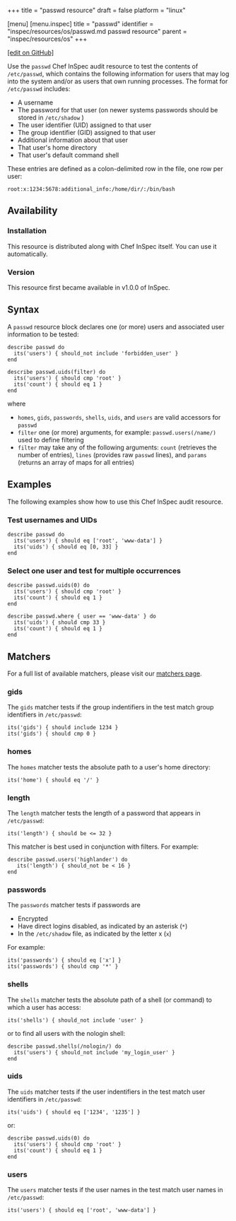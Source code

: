 +++
title = "passwd resource"
draft = false
platform = "linux"

[menu]
  [menu.inspec]
    title = "passwd"
    identifier = "inspec/resources/os/passwd.md passwd resource"
    parent = "inspec/resources/os"
+++

[\[edit on GitHub\]](https://github.com/inspec/inspec/blob/master/docs-chef-io/content/inspec/resources/passwd.md)

Use the `passwd` Chef InSpec audit resource to test the contents of `/etc/passwd`, which contains the following information for users that may log into the system and/or as users that own running processes. The format for `/etc/passwd` includes:

- A username
- The password for that user (on newer systems passwords should be stored in `/etc/shadow` )
- The user identifier (UID) assigned to that user
- The group identifier (GID) assigned to that user
- Additional information about that user
- That user's home directory
- That user's default command shell

These entries are defined as a colon-delimited row in the file, one row per user:

    root:x:1234:5678:additional_info:/home/dir/:/bin/bash

## Availability

### Installation

This resource is distributed along with Chef InSpec itself. You can use it automatically.

### Version

This resource first became available in v1.0.0 of InSpec.

## Syntax

A `passwd` resource block declares one (or more) users and associated user information to be tested:

    describe passwd do
      its('users') { should_not include 'forbidden_user' }
    end

    describe passwd.uids(filter) do
      its('users') { should cmp 'root' }
      its('count') { should eq 1 }
    end

where

- `homes`, `gids`, `passwords`, `shells`, `uids`, and `users` are valid accessors for `passwd`
- `filter` one (or more) arguments, for example: `passwd.users(/name/)` used to define filtering
- `filter` may take any of the following arguments: `count` (retrieves the number of entries), `lines` (provides raw `passwd` lines), and `params` (returns an array of maps for all entries)

## Examples

The following examples show how to use this Chef InSpec audit resource.

### Test usernames and UIDs

    describe passwd do
      its('users') { should eq ['root', 'www-data'] }
      its('uids') { should eq [0, 33] }
    end

### Select one user and test for multiple occurrences

    describe passwd.uids(0) do
      its('users') { should cmp 'root' }
      its('count') { should eq 1 }
    end

    describe passwd.where { user == 'www-data' } do
      its('uids') { should cmp 33 }
      its('count') { should eq 1 }
    end

## Matchers

For a full list of available matchers, please visit our [matchers page](/inspec/matchers/).

### gids

The `gids` matcher tests if the group indentifiers in the test match group identifiers in `/etc/passwd`:

    its('gids') { should include 1234 }
    its('gids') { should cmp 0 }

### homes

The `homes` matcher tests the absolute path to a user's home directory:

    its('home') { should eq '/' }

### length

The `length` matcher tests the length of a password that appears in `/etc/passwd`:

    its('length') { should be <= 32 }

This matcher is best used in conjunction with filters. For example:

    describe passwd.users('highlander') do
       its('length') { should_not be < 16 }
    end

### passwords

The `passwords` matcher tests if passwords are

- Encrypted
- Have direct logins disabled, as indicated by an asterisk (`*`)
- In the `/etc/shadow` file, as indicated by the letter x (`x`)

For example:

    its('passwords') { should eq ['x'] }
    its('passwords') { should cmp '*' }

### shells

The `shells` matcher tests the absolute path of a shell (or command) to which a user has access:

    its('shells') { should_not include 'user' }

or to find all users with the nologin shell:

    describe passwd.shells(/nologin/) do
      its('users') { should_not include 'my_login_user' }
    end

### uids

The `uids` matcher tests if the user indentifiers in the test match user identifiers in `/etc/passwd`:

    its('uids') { should eq ['1234', '1235'] }

or:

    describe passwd.uids(0) do
      its('users') { should cmp 'root' }
      its('count') { should eq 1 }
    end

### users

The `users` matcher tests if the user names in the test match user names in `/etc/passwd`:

    its('users') { should eq ['root', 'www-data'] }
